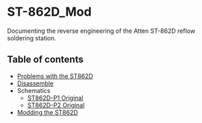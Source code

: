 # ST-862D_Mod
Documenting the reverse engineering of the Atten ST-862D reflow soldering station.

## Table of contents
- [Problems with the ST862D](https://github.com/4Source/ST-862D_Mod/wiki/Problems-of-the-ST862D)
- [Disassemble](https://github.com/4Source/ST-862D_Mod/wiki/Disassemble)
- Schematics
  - [ST862D-P1 Original](https://github.com/4Source/ST-862D_Mod/wiki/Schematic#mainboard-st862d-p1)
  - [ST862D-P2 Original](https://github.com/4Source/ST-862D_Mod/wiki/Schematic#mainboard-st862d-p2)
- [Modding the ST862D](https://github.com/4Source/ST-862D_Mod/wiki/Mods-for-ST862D)



